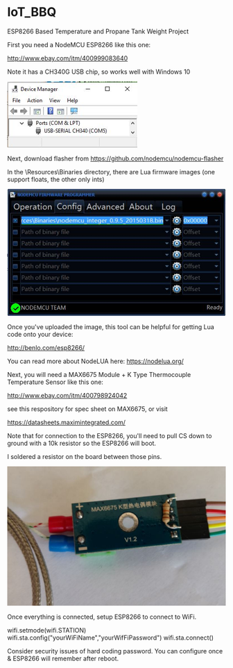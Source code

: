 # IoT_BBQ
ESP8266 Based Temperature and Propane Tank Weight Project

First you need a NodeMCU ESP8266 like this one:

http://www.ebay.com/itm/400999083640

Note it has a CH340G USB chip, so works well with Windows 10

![Windows Device Manager](https://github.com/gojimmypi/IoT_BBQ/blob/master/pics/Windows10_DeviceManager_CH340.JPG)

Next, download flasher from https://github.com/nodemcu/nodemcu-flasher

In the \Resources\Binaries directory, there are Lua firmware images (one support floats, the other only ints)

![config setting](https://github.com/gojimmypi/IoT_BBQ/blob/master/pics/Programmer_Config.jpg)

Once you've uploaded the image, this tool can be helpful for getting Lua code onto your device:

http://benlo.com/esp8266/ 

You can read more about NodeLUA here: https://nodelua.org/

Next, you will need a MAX6675 Module + K Type Thermocouple Temperature Sensor like this one: 

http://www.ebay.com/itm/400798924042

see this respository for spec sheet on MAX6675, or visit 

https://datasheets.maximintegrated.com/

Note that for connection to the ESP8266, you'll need to pull CS down to ground with a 10k resistor so the ESP8266 will boot.

I soldered a resistor on the board between those pins.

![soldered resistor](https://github.com/gojimmypi/IoT_BBQ/blob/master/pics/resistor.jpg)

Once everything is connected, setup ESP8266 to connect to WiFi. 

wifi.setmode(wifi.STATION)
wifi.sta.config("yourWiFiName","yourWifFiPassword")
wifi.sta.connect()

Consider security issues of hard coding password. You can configure once & ESP8266 will remember after reboot.


